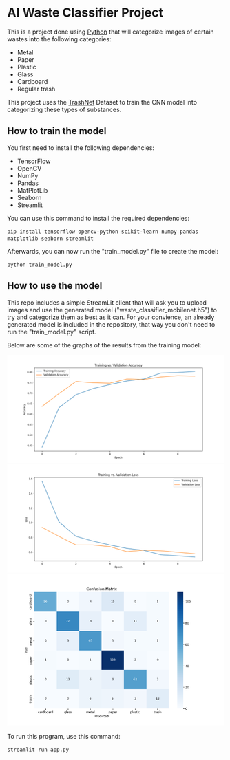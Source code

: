 # AI Waste Classifier Project

This is a project done using [Python](https://www.python.org/) that will categorize images of certain wastes into the following categories:

- Metal
- Paper
- Plastic
- Glass
- Cardboard
- Regular trash

This project uses the [TrashNet](https://github.com/garythung/trashnet) Dataset to train the CNN model into categorizing these types of substances.

## How to train the model

You first need to install the following dependencies:

- TensorFlow
- OpenCV
- NumPy
- Pandas
- MatPlotLib
- Seaborn
- Streamlit

You can use this command to install the required dependencies:

```
pip install tensorflow opencv-python scikit-learn numpy pandas matplotlib seaborn streamlit
```

Afterwards, you can now run the "train_model.py" file to create the model:

```
python train_model.py
```

## How to use the model

This repo includes a simple StreamLit client that will ask you to upload images and use the generated model ("waste_classifier_mobilenet.h5") to try and categorize them as best as it can. For your convience, an already generated model is included in the repository, that way you don't need to run the "train_model.py" script.

Below are some of the graphs of the results from the training model:

![accuracy](graphs/accuracy.png)
![loss](graphs/loss.png)
![matrix](graphs/confusion_matrix.png)

To run this program, use this command:

```
streamlit run app.py
```